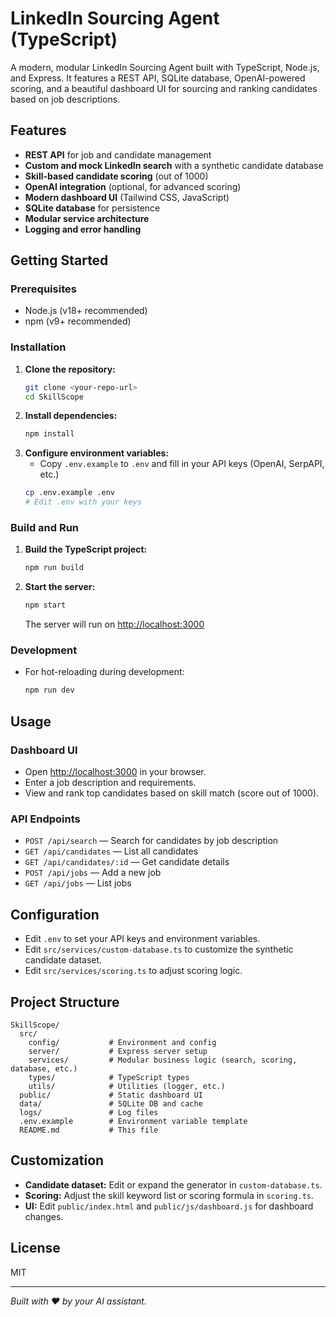 # LinkedIn Sourcing Agent (TypeScript)

A modern, modular LinkedIn Sourcing Agent built with TypeScript, Node.js, and Express. It features a REST API, SQLite database, OpenAI-powered scoring, and a beautiful dashboard UI for sourcing and ranking candidates based on job descriptions.

## Features
- **REST API** for job and candidate management
- **Custom and mock LinkedIn search** with a synthetic candidate database
- **Skill-based candidate scoring** (out of 1000)
- **OpenAI integration** (optional, for advanced scoring)
- **Modern dashboard UI** (Tailwind CSS, JavaScript)
- **SQLite database** for persistence
- **Modular service architecture**
- **Logging and error handling**

## Getting Started

### Prerequisites
- Node.js (v18+ recommended)
- npm (v9+ recommended)

### Installation
1. **Clone the repository:**
   ```bash
   git clone <your-repo-url>
   cd SkillScope
   ```
2. **Install dependencies:**
   ```bash
   npm install
   ```
3. **Configure environment variables:**
   - Copy `.env.example` to `.env` and fill in your API keys (OpenAI, SerpAPI, etc.)
   ```bash
   cp .env.example .env
   # Edit .env with your keys
   ```

### Build and Run
1. **Build the TypeScript project:**
   ```bash
   npm run build
   ```
2. **Start the server:**
   ```bash
   npm start
   ```
   The server will run on [http://localhost:3000](http://localhost:3000)

### Development
- For hot-reloading during development:
  ```bash
  npm run dev
  ```

## Usage

### Dashboard UI
- Open [http://localhost:3000](http://localhost:3000) in your browser.
- Enter a job description and requirements.
- View and rank top candidates based on skill match (score out of 1000).

### API Endpoints
- `POST /api/search` — Search for candidates by job description
- `GET /api/candidates` — List all candidates
- `GET /api/candidates/:id` — Get candidate details
- `POST /api/jobs` — Add a new job
- `GET /api/jobs` — List jobs

## Configuration
- Edit `.env` to set your API keys and environment variables.
- Edit `src/services/custom-database.ts` to customize the synthetic candidate dataset.
- Edit `src/services/scoring.ts` to adjust scoring logic.

## Project Structure
```
SkillScope/
  src/
    config/           # Environment and config
    server/           # Express server setup
    services/         # Modular business logic (search, scoring, database, etc.)
    types/            # TypeScript types
    utils/            # Utilities (logger, etc.)
  public/             # Static dashboard UI
  data/               # SQLite DB and cache
  logs/               # Log files
  .env.example        # Environment variable template
  README.md           # This file
```

## Customization
- **Candidate dataset:** Edit or expand the generator in `custom-database.ts`.
- **Scoring:** Adjust the skill keyword list or scoring formula in `scoring.ts`.
- **UI:** Edit `public/index.html` and `public/js/dashboard.js` for dashboard changes.

## License
MIT

---

*Built with ❤️ by your AI assistant.* 
